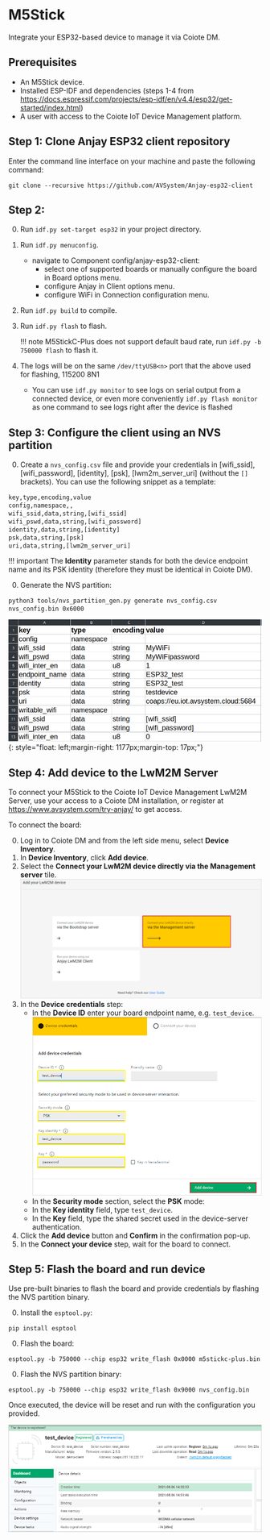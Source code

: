 # M5Stick

Integrate your ESP32-based device to manage it via Coiote DM.

## Prerequisites

- An M5Stick device.
- Installed ESP-IDF and dependencies (steps 1-4 from https://docs.espressif.com/projects/esp-idf/en/v4.4/esp32/get-started/index.html)
- A user with access to the Coiote IoT Device Management platform.

## Step 1: Clone Anjay ESP32 client repository

Enter the command line interface on your machine and paste the following command:

   ```
   git clone --recursive https://github.com/AVSystem/Anjay-esp32-client
   ```

## Step 2:  

0. Run `idf.py set-target esp32` in your project directory.
0. Run `idf.py menuconfig`.
    - navigate to Component config/anjay-esp32-client:
        - select one of supported boards or manually configure the board in Board options menu.
        - configure Anjay in Client options menu.
        - configure WiFi in Connection configuration menu.
0. Run `idf.py build` to compile.
0. Run `idf.py flash` to flash.

    !!! note
        M5StickC-Plus does not support default baud rate, run `idf.py -b 750000 flash` to flash it.

0. The logs will be on the same `/dev/ttyUSB<n>` port that the above used for flashing, 115200 8N1
    - You can use `idf.py monitor` to see logs on serial output from a connected device, or even more conveniently `idf.py flash monitor` as one command to see logs right after the device is flashed

## Step 3: Configure the client using an NVS partition

0. Create a `nvs_config.csv` file and provide your credentials in [wifi_ssid], [wifi_password], [identity], [psk], [lwm2m_server_uri] (without the `[]` brackets). You can use the following snippet as a template:

```
key,type,encoding,value
config,namespace,,
wifi_ssid,data,string,[wifi_ssid]
wifi_pswd,data,string,[wifi_password]
identity,data,string,[identity]
psk,data,string,[psk]
uri,data,string,[lwm2m_server_uri]
```
!!! important
    The **Identity** parameter stands for both the device endpoint name and its PSK identity (therefore they must be identical in Coiote DM).  

0. Generate the NVS partition:

```
python3 tools/nvs_partition_gen.py generate nvs_config.csv nvs_config.bin 0x6000
```

![Client configuration](images/nvs_config.png "Client configuration"){: style="float: left;margin-right: 1177px;margin-top: 17px;"}

## Step 4: Add device to the LwM2M Server

To connect your M5Stick to the Coiote IoT Device Management LwM2M Server, use your access to a Coiote DM installation, or register at https://www.avsystem.com/try-anjay/ to get access.

To connect the board:

0. Log in to Coiote DM and from the left side menu, select **Device Inventory**.
0. In **Device Inventory**, click **Add device**.
0. Select the **Connect your LwM2M device directly via the Management server** tile.
![Add via Mgmt](images/mgmt_tile.png "Add via Mgmt")
0. In the **Device credentials** step:
    - In the **Device ID** enter your board endpoint name, e.g. `test_device`.
      ![Device credentials step](images/add_mgmt_quick.png "Device credentials step")
    - In the **Security mode** section, select the **PSK** mode:
    - In the **Key identity** field, type `test_device`.
    - In the **Key** field, type the shared secret used in the device-server authentication.  
0. Click the **Add device** button and **Confirm** in the confirmation pop-up.
0. In the **Connect your device** step, wait for the board to connect.

## Step 5: Flash the board and run device

Use pre-built binaries to flash the board and provide credentials by flashing the NVS partition binary.

0. Install the `esptool.py`:
```
pip install esptool
```

0. Flash the board:

```
esptool.py -b 750000 --chip esp32 write_flash 0x0000 m5stickc-plus.bin
```

0. Flash the NVS partition binary:

```
esptool.py -b 750000 --chip esp32 write_flash 0x9000 nvs_config.bin
```

Once executed, the device will be reset and run with the configuration you provided.

![Registered device](images/registered_device.png "Registered device")
